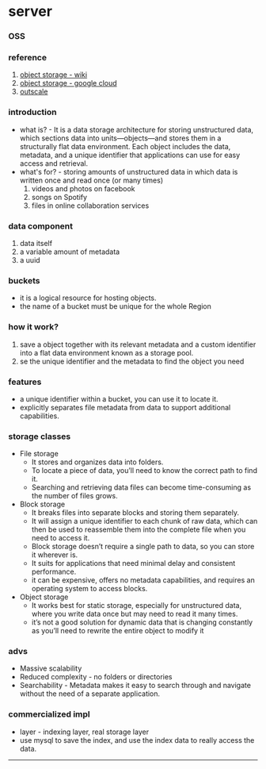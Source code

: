 # server

### OSS

### reference

1. [object storage - wiki](https://en.wikipedia.org/wiki/Object_storage)
2. [object storage - google cloud](https://cloud.google.com/learn/what-is-object-storage#:~:text=Object%20storage%20is%20a%20data,for%20easy%20access%20and%20retrieval.)
3. [outscale](https://docs.outscale.com/en/userguide/About-OOS.html)

### introduction

* what is? - It is a data storage architecture for storing unstructured data, which sections data into units—objects—and stores them in a structurally flat data environment. Each object includes the data, metadata, and a unique identifier that applications can use for easy access and retrieval. 
* what's for? - storing amounts of unstructured data in which data is written once and read once (or many times)
  1. videos and photos on facebook
  2. songs on Spotify
  3. files in online collaboration services

### data component

1. data itself
2. a variable amount of metadata
3. a uuid

### buckets

* it is a logical resource for hosting objects.
* the name of a bucket must be unique for the whole Region

### how it work?

1. save a object together with its relevant metadata and a custom identifier into a flat data environment known as a storage pool. 
2. se the unique identifier and the metadata to find the object you need

### features

* a unique identifier within a bucket, you can use it to locate it.
* explicitly separates file metadata from data to support additional capabilities.

### storage classes

* File storage
  * It stores and organizes data into folders. 
  * To locate a piece of data, you’ll need to know the correct path to find it.
  * Searching and retrieving data files can become time-consuming as the number of files grows.
* Block storage
  * It breaks files into separate blocks and storing them separately.
  * It will assign a unique identifier to each chunk of raw data, which can then be used to reassemble them into the complete file when you need to access it.
  * Block storage doesn’t require a single path to data, so you can store it wherever is.
  * It suits for applications that need minimal delay and consistent performance. 
  * it can be expensive, offers no metadata capabilities, and requires an operating system to access blocks. 
* Object storage
  * It works best for static storage, especially for unstructured data, where you write data once but may need to read it many times. 
  * it’s not a good solution for dynamic data that is changing constantly as you’ll need to rewrite the entire object to modify it

### advs

* Massive scalability
* Reduced complexity -  no folders or directories
* Searchability - Metadata makes it easy to search through and navigate without the need of a separate application.

### commercialized impl

* layer - indexing layer, real storage layer
* use mysql to save the index, and use the index data to really access the data.

***
